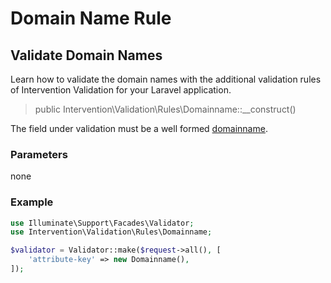 # Domain Name Rule
## Validate Domain Names
Learn how to validate the domain names with the additional validation rules of Intervention Validation for your Laravel application.

> public Intervention\Validation\Rules\Domainname::__construct()

The field under validation must be a well formed [domainname](https://en.wikipedia.org/wiki/Domain_name).

### Parameters

none

### Example

```php
use Illuminate\Support\Facades\Validator;
use Intervention\Validation\Rules\Domainname;

$validator = Validator::make($request->all(), [
    'attribute-key' => new Domainname(),
]);
```
